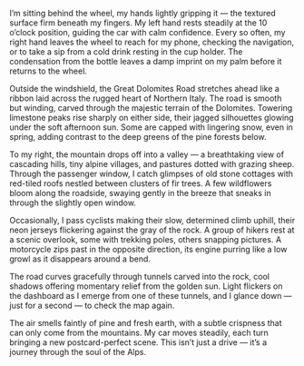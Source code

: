 I’m sitting behind the wheel, my hands lightly gripping it — the textured surface firm beneath my fingers. My left hand rests steadily at the 10 o’clock position, guiding the car with calm confidence. Every so often, my right hand leaves the wheel to reach for my phone, checking the navigation, or to take a sip from a cold drink resting in the cup holder. The condensation from the bottle leaves a damp imprint on my palm before it returns to the wheel.

Outside the windshield, the Great Dolomites Road stretches ahead like a ribbon laid across the rugged heart of Northern Italy. The road is smooth but winding, carved through the majestic terrain of the Dolomites. Towering limestone peaks rise sharply on either side, their jagged silhouettes glowing under the soft afternoon sun. Some are capped with lingering snow, even in spring, adding contrast to the deep greens of the pine forests below.

To my right, the mountain drops off into a valley — a breathtaking view of cascading hills, tiny alpine villages, and pastures dotted with grazing sheep. Through the passenger window, I catch glimpses of old stone cottages with red-tiled roofs nestled between clusters of fir trees. A few wildflowers bloom along the roadside, swaying gently in the breeze that sneaks in through the slightly open window.

Occasionally, I pass cyclists making their slow, determined climb uphill, their neon jerseys flickering against the gray of the rock. A group of hikers rest at a scenic overlook, some with trekking poles, others snapping pictures. A motorcycle zips past in the opposite direction, its engine purring like a low growl as it disappears around a bend.

The road curves gracefully through tunnels carved into the rock, cool shadows offering momentary relief from the golden sun. Light flickers on the dashboard as I emerge from one of these tunnels, and I glance down — just for a second — to check the map again.

The air smells faintly of pine and fresh earth, with a subtle crispness that can only come from the mountains. My car moves steadily, each turn bringing a new postcard-perfect scene. This isn’t just a drive — it’s a journey through the soul of the Alps.
